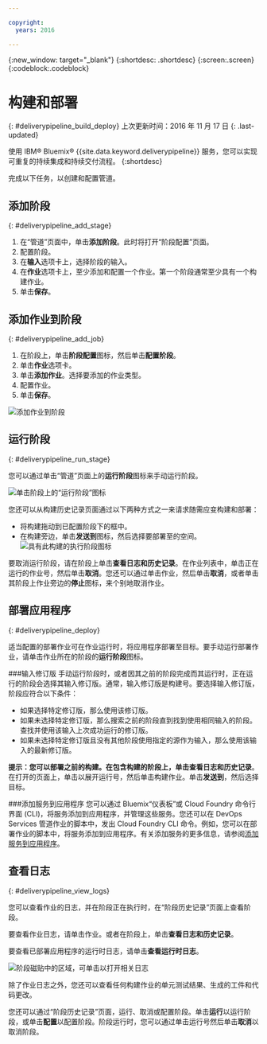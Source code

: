 ```yaml
---

copyright:
  years: 2016

---
```

<!-- Copyright info at top of file: REQUIRED
    The copyright info is YAML content that must occur at the top of the MD file, before attributes are listed.
    It must be surrounded by 3 dashes.
    The value "years" can contain just one year or a two years separated by a comma. (years: 2014, 2016)
    Indentation as per the previous template must be preserved.
-->

{:new_window: target="_blank"}
{:shortdesc: .shortdesc}
{:screen:.screen}
{:codeblock:.codeblock}

# 构建和部署
{: #deliverypipeline_build_deploy}
上次更新时间：2016 年 11 月 17 日
{: .last-updated}

使用 IBM&reg; Bluemix&reg; {{site.data.keyword.deliverypipeline}} 服务，您可以实现可重复的持续集成和持续交付流程。
{:shortdesc}

完成以下任务，以创建和配置管道。

## 添加阶段
{: #deliverypipeline_add_stage}

1. 在“管道”页面中，单击**添加阶段**。此时将打开“阶段配置”页面。
2. 配置阶段。
  1. 在**输入**选项卡上，选择阶段的输入。
  2. 在**作业**选项卡上，至少添加和配置一个作业。第一个阶段通常至少具有一个构建作业。
3. 单击**保存**。

## 添加作业到阶段
{: #deliverypipeline_add_job}

1. 在阶段上，单击**阶段配置**图标，然后单击**配置阶段**。
2. 单击**作业**选项卡。
3. 单击**添加作业**。选择要添加的作业类型。
4. 配置作业。
5. 单击**保存**。

![添加作业到阶段](./images/AddJob2.png)

## 运行阶段
{: #deliverypipeline_run_stage}

您可以通过单击“管道”页面上的**运行阶段**图标来手动运行阶段。

![单击阶段上的“运行阶段”图标](./images/RunStage.png)

您还可以从构建历史记录页面通过以下两种方式之一来请求随需应变构建和部署：
* 将构建拖动到已配置阶段下的框中。
* 在构建旁边，单击**发送到**图标，然后选择要部署至的空间。
![具有此构建的执行阶段图标](./images/deploy_to.png)

要取消运行阶段，请在阶段上单击**查看日志和历史记录**。在作业列表中，单击正在运行的作业号，然后单击**取消**。您还可以通过单击作业，然后单击**取消**，或者单击其阶段上作业旁边的**停止**图标，来个别地取消作业。

## 部署应用程序
{: #deliverypipeline_deploy}

适当配置的部署作业可在作业运行时，将应用程序部署至目标。要手动运行部署作业，请单击作业所在的阶段的**运行阶段**图标。

###输入修订版
手动运行阶段时，或者因其之前的阶段完成而其运行时，正在运行的阶段会选择其输入修订版。通常，输入修订版是构建号。要选择输入修订版，阶段应符合以下条件：

* 如果选择特定修订版，那么使用该修订版。
* 如果未选择特定修订版，那么搜索之前的阶段直到找到使用相同输入的阶段。查找并使用该输入上次成功运行的修订版。
* 如果未选择特定修订版且没有其他阶段使用指定的源作为输入，那么使用该输入的最新修订版。

**提示：**您可以部署之前的构建。在包含构建的阶段上，单击**查看日志和历史记录**。在打开的页面上，单击以展开运行号，然后单击构建作业。单击**发送到**，然后选择目标。

###添加服务到应用程序
您可以通过 Bluemix“仪表板”或 Cloud Foundry 命令行界面 (CLI)，将服务添加到应用程序，并管理这些服务。您还可以在 DevOps Services 管道作业的脚本中，发出 Cloud Foundry CLI 命令。例如，您可以在部署作业的脚本中，将服务添加到应用程序。有关添加服务的更多信息，请参阅[添加服务到应用程序](https://www.ng.bluemix.net/docs/services/reqnsi.html#add_service)。

## 查看日志
{: #deliverypipeline_view_logs}

您可以查看作业的日志，并在阶段正在执行时，在“阶段历史记录”页面上查看阶段。

要查看作业日志，请单击作业。或者在阶段上，单击**查看日志和历史记录**。

要查看已部署应用程序的运行时日志，请单击**查看运行时日志**。

![阶段磁贴中的区域，可单击以打开相关日志](./images/view_logs_and_history.png)

除了作业日志之外，您还可以查看任何构建作业的单元测试结果、生成的工件和代码更改。

您还可以通过“阶段历史记录”页面，运行、取消或配置阶段。单击**运行**以运行阶段，或单击**配置**以配置阶段。阶段运行时，您可以通过单击运行号然后单击**取消**以取消阶段。


